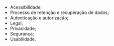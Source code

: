 - Acessibilidade;
- Processo de retenção e recuperação de dados;
- Autenticação e autorização;
- Legal;
- Privacidade;
- Segurança;
- Usabilidade.